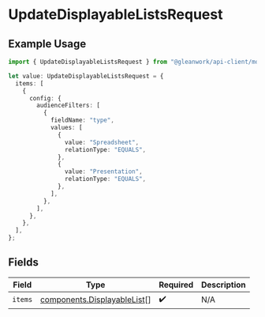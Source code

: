 # UpdateDisplayableListsRequest

## Example Usage

```typescript
import { UpdateDisplayableListsRequest } from "@gleanwork/api-client/models/components";

let value: UpdateDisplayableListsRequest = {
  items: [
    {
      config: {
        audienceFilters: [
          {
            fieldName: "type",
            values: [
              {
                value: "Spreadsheet",
                relationType: "EQUALS",
              },
              {
                value: "Presentation",
                relationType: "EQUALS",
              },
            ],
          },
        ],
      },
    },
  ],
};
```

## Fields

| Field                                                                      | Type                                                                       | Required                                                                   | Description                                                                |
| -------------------------------------------------------------------------- | -------------------------------------------------------------------------- | -------------------------------------------------------------------------- | -------------------------------------------------------------------------- |
| `items`                                                                    | [components.DisplayableList](../../models/components/displayablelist.md)[] | :heavy_check_mark:                                                         | N/A                                                                        |